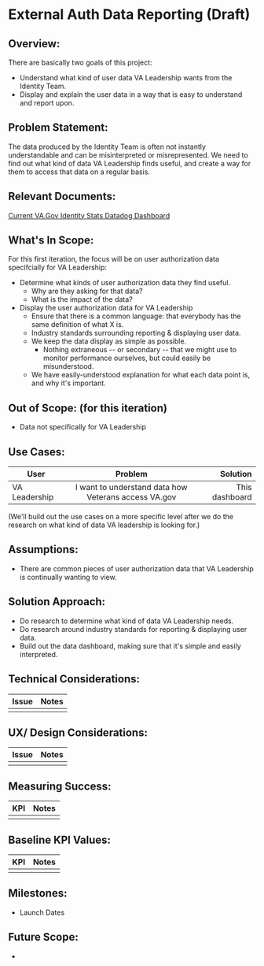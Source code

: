 # External Auth Data Reporting (Draft)

## Overview: 
There are basically two goals of this project:

- Understand what kind of user data VA Leadership wants from the Identity Team.
- Display and explain the user data in a way that is easy to understand and report upon.

## Problem Statement: 
The data produced by the Identity Team is often not instantly understandable and can be misinterpreted or misrepresented.  We need to find out what kind of data VA Leadership finds useful, and create a way for them to access that data on a regular basis.

## Relevant Documents: 
[Current VA.Gov Identity Stats Datadog Dashboard](https://vagov.ddog-gov.com/dashboard/e3q-6kp-9r4/vagov-identity-stats-public?fromUser=false&refresh_mode=sliding&view=spans&from_ts=1710610618968&to_ts=1713202618968&live=true)



## What's In Scope: 
For this first iteration, the focus will be on user authorization data specifcially for VA Leadership:
* Determine what kinds of user authorization data they find useful.
  * Why are they asking for that data?
  * What is the impact of the data?
* Display the user authorization data for VA Leadership
  * Ensure that there is a common language: that everybody has the same definition of what X is.
  * Industry standards surrounding reporting & displaying user data.
  * We keep the data display as simple as possible.
    * Nothing extraneous -- or secondary -- that we might use to monitor performance ourselves, but could easily be misunderstood.
  * We have easily-understood explanation for what each data point is, and why it's important.

## Out of Scope: (for this iteration)
* Data not specifically for VA Leadership

## Use Cases:
| User          | Problem       | Solution  |
| ------------- |:-------------:| -----:|
| VA Leadership | I want to understand data how Veterans access VA.gov | This dashboard  |

(We'll build out the use cases on a more specific level after we do the research on what kind of data VA leadership is looking for.)

## Assumptions:
* There are common pieces of user authorization data that VA Leadership is continually wanting to view.

## Solution Approach: 
* Do research to determine what kind of data VA Leadership needs.
* Do research around industry standards for reporting & displaying user data.
* Build out the data dashboard, making sure that it's simple and easily interpreted.

  
## Technical Considerations:
| Issue         | Notes         | 
| ------------- |:-------------:| 
| |               |

## UX/ Design Considerations:
| Issue         | Notes         | 
| ------------- |:-------------:| 
|  |               |


## Measuring Success:
| KPI           | Notes         | 
| ------------- |:-------------:| 
| |               |


## Baseline KPI Values:
| KPI           | Notes         | 
| ------------- |:-------------:| 
|  |               |


## Milestones:
* Launch Dates


## Future Scope:
* 
